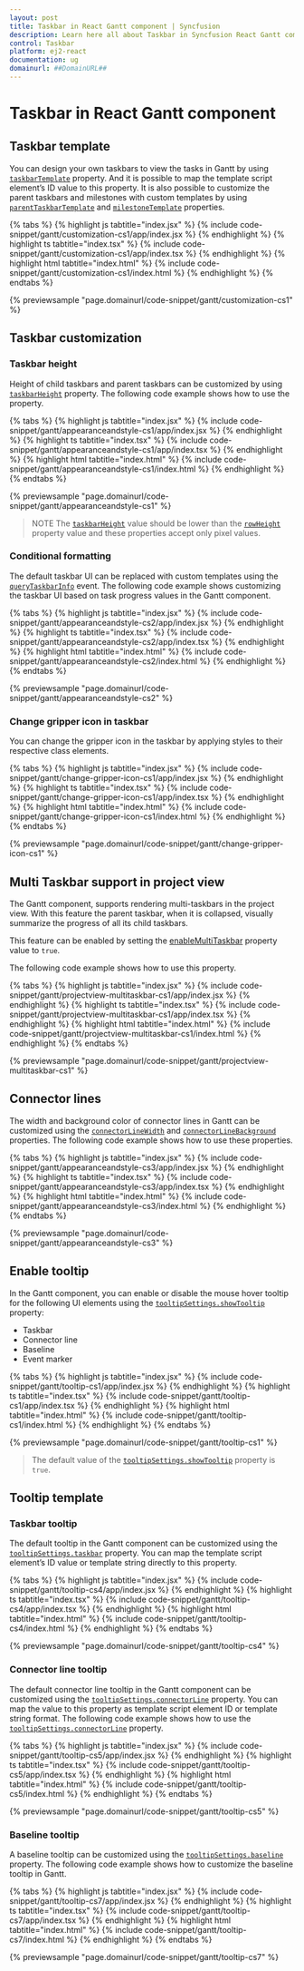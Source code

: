 ```yaml
---
layout: post
title: Taskbar in React Gantt component | Syncfusion
description: Learn here all about Taskbar in Syncfusion React Gantt component of Syncfusion Essential JS 2 and more.
control: Taskbar 
platform: ej2-react
documentation: ug
domainurl: ##DomainURL##
---
```


# Taskbar in React Gantt component

## Taskbar template

You can design your own taskbars to view the tasks in Gantt by using [`taskbarTemplate`](https://ej2.syncfusion.com/react/documentation/api/gantt/#taskbartemplate) property. And it is possible to map the template script element’s ID value to this property. It is also possible to customize the parent taskbars and milestones with custom templates by using [`parentTaskbarTemplate`](https://ej2.syncfusion.com/react/documentation/api/gantt/#parenttaskbartemplate) and [`milestoneTemplate`](https://ej2.syncfusion.com/react/documentation/api/gantt/#milestonetemplate) properties.

{% tabs %}
{% highlight js tabtitle="index.jsx" %}
{% include code-snippet/gantt/customization-cs1/app/index.jsx %}
{% endhighlight %}
{% highlight ts tabtitle="index.tsx" %}
{% include code-snippet/gantt/customization-cs1/app/index.tsx %}
{% endhighlight %}
{% highlight html tabtitle="index.html" %}
{% include code-snippet/gantt/customization-cs1/index.html %}
{% endhighlight %}
{% endtabs %}
        
{% previewsample "page.domainurl/code-snippet/gantt/customization-cs1" %}

## Taskbar customization

### Taskbar height

Height of child taskbars and parent taskbars can be customized by using [`taskbarHeight`](https://ej2.syncfusion.com/react/documentation/api/gantt/#taskbarheight) property. The following code example shows how to use the property.

{% tabs %}
{% highlight js tabtitle="index.jsx" %}
{% include code-snippet/gantt/appearanceandstyle-cs1/app/index.jsx %}
{% endhighlight %}
{% highlight ts tabtitle="index.tsx" %}
{% include code-snippet/gantt/appearanceandstyle-cs1/app/index.tsx %}
{% endhighlight %}
{% highlight html tabtitle="index.html" %}
{% include code-snippet/gantt/appearanceandstyle-cs1/index.html %}
{% endhighlight %}
{% endtabs %}
        
{% previewsample "page.domainurl/code-snippet/gantt/appearanceandstyle-cs1" %}

> NOTE
The [`taskbarHeight`](https://ej2.syncfusion.com/react/documentation/api/gantt/#taskbarheight) value should be lower than the [`rowHeight`](https://ej2.syncfusion.com/react/documentation/api/gantt/#rowheight) property value and these properties accept only pixel values.

### Conditional formatting

The default taskbar UI can be replaced with custom templates using the [`queryTaskbarInfo`](https://ej2.syncfusion.com/react/documentation/api/gantt/#querytaskbarinfo) event. The following code example shows customizing the taskbar UI based on task progress values in the Gantt component.

{% tabs %}
{% highlight js tabtitle="index.jsx" %}
{% include code-snippet/gantt/appearanceandstyle-cs2/app/index.jsx %}
{% endhighlight %}
{% highlight ts tabtitle="index.tsx" %}
{% include code-snippet/gantt/appearanceandstyle-cs2/app/index.tsx %}
{% endhighlight %}
{% highlight html tabtitle="index.html" %}
{% include code-snippet/gantt/appearanceandstyle-cs2/index.html %}
{% endhighlight %}
{% endtabs %}
        
{% previewsample "page.domainurl/code-snippet/gantt/appearanceandstyle-cs2" %}


### Change gripper icon in taskbar

You can change the gripper icon in the taskbar by applying styles to their respective class elements.

{% tabs %}
{% highlight js tabtitle="index.jsx" %}
{% include code-snippet/gantt/change-gripper-icon-cs1/app/index.jsx %}
{% endhighlight %}
{% highlight ts tabtitle="index.tsx" %}
{% include code-snippet/gantt/change-gripper-icon-cs1/app/index.tsx %}
{% endhighlight %}
{% highlight html tabtitle="index.html" %}
{% include code-snippet/gantt/change-gripper-icon-cs1/index.html %}
{% endhighlight %}
{% endtabs %}
        
{% previewsample "page.domainurl/code-snippet/gantt/change-gripper-icon-cs1" %}

## Multi Taskbar support in project view

The Gantt component, supports rendering multi-taskbars in the project view. With this feature the parent taskbar, when it is collapsed, visually summarize the progress of all its child taskbars.

This feature can be enabled by setting the [enableMultiTaskbar](https://ej2.syncfusion.com/react/documentation/api/gantt/#enablemultitaskbar) property value to `true`. 

The following code example shows how to use this property.

{% tabs %}
{% highlight js tabtitle="index.jsx" %}
{% include code-snippet/gantt/projectview-multitaskbar-cs1/app/index.jsx %}
{% endhighlight %}
{% highlight ts tabtitle="index.tsx" %}
{% include code-snippet/gantt/projectview-multitaskbar-cs1/app/index.tsx %}
{% endhighlight %}
{% highlight html tabtitle="index.html" %}
{% include code-snippet/gantt/projectview-multitaskbar-cs1/index.html %}
{% endhighlight %}
{% endtabs %}
        
{% previewsample "page.domainurl/code-snippet/gantt/projectview-multitaskbar-cs1" %}

## Connector lines

The width and background color of connector lines in Gantt can be customized using the [`connectorLineWidth`](https://ej2.syncfusion.com/react/documentation/api/gantt/#connectorlinewidth) and [`connectorLineBackground`](https://ej2.syncfusion.com/react/documentation/api/gantt/#connectorlinebackground) properties. The following code example shows how to use these properties.

{% tabs %}
{% highlight js tabtitle="index.jsx" %}
{% include code-snippet/gantt/appearanceandstyle-cs3/app/index.jsx %}
{% endhighlight %}
{% highlight ts tabtitle="index.tsx" %}
{% include code-snippet/gantt/appearanceandstyle-cs3/app/index.tsx %}
{% endhighlight %}
{% highlight html tabtitle="index.html" %}
{% include code-snippet/gantt/appearanceandstyle-cs3/index.html %}
{% endhighlight %}
{% endtabs %}
        
{% previewsample "page.domainurl/code-snippet/gantt/appearanceandstyle-cs3" %}

## Enable tooltip

In the Gantt component, you can enable or disable the mouse hover tooltip for the following UI elements using the [`tooltipSettings.showTooltip`](https://ej2.syncfusion.com/react/documentation/api/gantt/tooltipSettings/#showtooltip) property:

* Taskbar
* Connector line
* Baseline
* Event marker

{% tabs %}
{% highlight js tabtitle="index.jsx" %}
{% include code-snippet/gantt/tooltip-cs1/app/index.jsx %}
{% endhighlight %}
{% highlight ts tabtitle="index.tsx" %}
{% include code-snippet/gantt/tooltip-cs1/app/index.tsx %}
{% endhighlight %}
{% highlight html tabtitle="index.html" %}
{% include code-snippet/gantt/tooltip-cs1/index.html %}
{% endhighlight %}
{% endtabs %}
        
{% previewsample "page.domainurl/code-snippet/gantt/tooltip-cs1" %}

> The default value of the [`tooltipSettings.showTooltip`](https://ej2.syncfusion.com/react/documentation/api/gantt/tooltipSettings/#showtooltip) property is `true`.

## Tooltip template

### Taskbar tooltip

The default tooltip in the Gantt component can be customized using the [`tooltipSettings.taskbar`](https://ej2.syncfusion.com/react/documentation/api/gantt/tooltipSettings/#taskbar) property. You can map the template script element’s ID value or template string directly to this property.

{% tabs %}
{% highlight js tabtitle="index.jsx" %}
{% include code-snippet/gantt/tooltip-cs4/app/index.jsx %}
{% endhighlight %}
{% highlight ts tabtitle="index.tsx" %}
{% include code-snippet/gantt/tooltip-cs4/app/index.tsx %}
{% endhighlight %}
{% highlight html tabtitle="index.html" %}
{% include code-snippet/gantt/tooltip-cs4/index.html %}
{% endhighlight %}
{% endtabs %}
        
{% previewsample "page.domainurl/code-snippet/gantt/tooltip-cs4" %}

### Connector line tooltip

The default connector line tooltip in the Gantt component can be customized using the [`tooltipSettings.connectorLine`](https://ej2.syncfusion.com/react/documentation/api/gantt/tooltipSettings/#connectorline) property. You can map the value to this property as template script element ID or template string format. The following code example shows how to use the [`tooltipSettings.connectorLine`](https://ej2.syncfusion.com/react/documentation/api/gantt/tooltipSettings/#connectorline) property.

{% tabs %}
{% highlight js tabtitle="index.jsx" %}
{% include code-snippet/gantt/tooltip-cs5/app/index.jsx %}
{% endhighlight %}
{% highlight ts tabtitle="index.tsx" %}
{% include code-snippet/gantt/tooltip-cs5/app/index.tsx %}
{% endhighlight %}
{% highlight html tabtitle="index.html" %}
{% include code-snippet/gantt/tooltip-cs5/index.html %}
{% endhighlight %}
{% endtabs %}
        
{% previewsample "page.domainurl/code-snippet/gantt/tooltip-cs5" %}

### Baseline tooltip

A baseline tooltip can be customized using the [`tooltipSettings.baseline`](https://ej2.syncfusion.com/react/documentation/api/gantt/tooltipSettings/#baseline) property. The following code example shows how to customize the baseline tooltip in Gantt.

{% tabs %}
{% highlight js tabtitle="index.jsx" %}
{% include code-snippet/gantt/tooltip-cs7/app/index.jsx %}
{% endhighlight %}
{% highlight ts tabtitle="index.tsx" %}
{% include code-snippet/gantt/tooltip-cs7/app/index.tsx %}
{% endhighlight %}
{% highlight html tabtitle="index.html" %}
{% include code-snippet/gantt/tooltip-cs7/index.html %}
{% endhighlight %}
{% endtabs %}
        
{% previewsample "page.domainurl/code-snippet/gantt/tooltip-cs7" %}